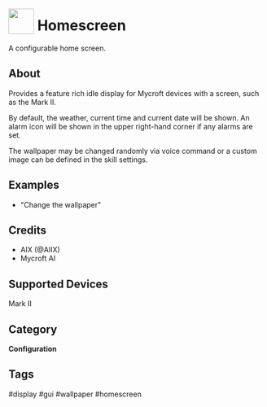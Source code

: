# <img src='https://raw.githack.com/FortAwesome/Font-Awesome/master/svgs/solid/home.svg' card_color='#22A7F0' width='50' height='50' style='vertical-align:bottom'/> Homescreen
A configurable home screen.

## About
Provides a feature rich idle display for Mycroft devices with a screen, such as the Mark II.

By default, the weather, current time and current date will be shown. An alarm icon will
be shown in the upper right-hand corner if any alarms are set.

The wallpaper may be changed randomly via voice command or a custom image can be defined 
in the skill settings.

## Examples
* "Change the wallpaper"

## Credits
* AIX (@AIIX)
* Mycroft AI

## Supported Devices 
Mark II 

## Category
**Configuration**

## Tags
#display
#gui
#wallpaper
#homescreen

